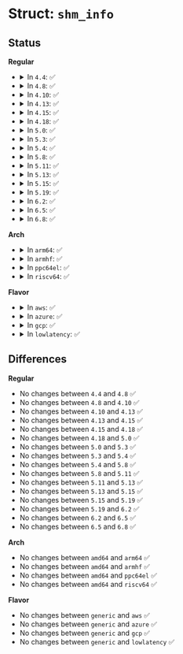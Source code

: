 # Struct: <code>shm_info</code>

## Status
<b>Regular</b>
<ul>
<li>
<details>
<summary>In <code>4.4</code>: ✅</summary>

```c
struct shm_info {
    int used_ids;
    __kernel_ulong_t shm_tot;
    __kernel_ulong_t shm_rss;
    __kernel_ulong_t shm_swp;
    __kernel_ulong_t swap_attempts;
    __kernel_ulong_t swap_successes;
};
```
</details>
</li>
<li>
<details>
<summary>In <code>4.8</code>: ✅</summary>

```c
struct shm_info {
    int used_ids;
    __kernel_ulong_t shm_tot;
    __kernel_ulong_t shm_rss;
    __kernel_ulong_t shm_swp;
    __kernel_ulong_t swap_attempts;
    __kernel_ulong_t swap_successes;
};
```
</details>
</li>
<li>
<details>
<summary>In <code>4.10</code>: ✅</summary>

```c
struct shm_info {
    int used_ids;
    __kernel_ulong_t shm_tot;
    __kernel_ulong_t shm_rss;
    __kernel_ulong_t shm_swp;
    __kernel_ulong_t swap_attempts;
    __kernel_ulong_t swap_successes;
};
```
</details>
</li>
<li>
<details>
<summary>In <code>4.13</code>: ✅</summary>

```c
struct shm_info {
    int used_ids;
    __kernel_ulong_t shm_tot;
    __kernel_ulong_t shm_rss;
    __kernel_ulong_t shm_swp;
    __kernel_ulong_t swap_attempts;
    __kernel_ulong_t swap_successes;
};
```
</details>
</li>
<li>
<details>
<summary>In <code>4.15</code>: ✅</summary>

```c
struct shm_info {
    int used_ids;
    __kernel_ulong_t shm_tot;
    __kernel_ulong_t shm_rss;
    __kernel_ulong_t shm_swp;
    __kernel_ulong_t swap_attempts;
    __kernel_ulong_t swap_successes;
};
```
</details>
</li>
<li>
<details>
<summary>In <code>4.18</code>: ✅</summary>

```c
struct shm_info {
    int used_ids;
    __kernel_ulong_t shm_tot;
    __kernel_ulong_t shm_rss;
    __kernel_ulong_t shm_swp;
    __kernel_ulong_t swap_attempts;
    __kernel_ulong_t swap_successes;
};
```
</details>
</li>
<li>
<details>
<summary>In <code>5.0</code>: ✅</summary>

```c
struct shm_info {
    int used_ids;
    __kernel_ulong_t shm_tot;
    __kernel_ulong_t shm_rss;
    __kernel_ulong_t shm_swp;
    __kernel_ulong_t swap_attempts;
    __kernel_ulong_t swap_successes;
};
```
</details>
</li>
<li>
<details>
<summary>In <code>5.3</code>: ✅</summary>

```c
struct shm_info {
    int used_ids;
    __kernel_ulong_t shm_tot;
    __kernel_ulong_t shm_rss;
    __kernel_ulong_t shm_swp;
    __kernel_ulong_t swap_attempts;
    __kernel_ulong_t swap_successes;
};
```
</details>
</li>
<li>
<details>
<summary>In <code>5.4</code>: ✅</summary>

```c
struct shm_info {
    int used_ids;
    __kernel_ulong_t shm_tot;
    __kernel_ulong_t shm_rss;
    __kernel_ulong_t shm_swp;
    __kernel_ulong_t swap_attempts;
    __kernel_ulong_t swap_successes;
};
```
</details>
</li>
<li>
<details>
<summary>In <code>5.8</code>: ✅</summary>

```c
struct shm_info {
    int used_ids;
    __kernel_ulong_t shm_tot;
    __kernel_ulong_t shm_rss;
    __kernel_ulong_t shm_swp;
    __kernel_ulong_t swap_attempts;
    __kernel_ulong_t swap_successes;
};
```
</details>
</li>
<li>
<details>
<summary>In <code>5.11</code>: ✅</summary>

```c
struct shm_info {
    int used_ids;
    __kernel_ulong_t shm_tot;
    __kernel_ulong_t shm_rss;
    __kernel_ulong_t shm_swp;
    __kernel_ulong_t swap_attempts;
    __kernel_ulong_t swap_successes;
};
```
</details>
</li>
<li>
<details>
<summary>In <code>5.13</code>: ✅</summary>

```c
struct shm_info {
    int used_ids;
    __kernel_ulong_t shm_tot;
    __kernel_ulong_t shm_rss;
    __kernel_ulong_t shm_swp;
    __kernel_ulong_t swap_attempts;
    __kernel_ulong_t swap_successes;
};
```
</details>
</li>
<li>
<details>
<summary>In <code>5.15</code>: ✅</summary>

```c
struct shm_info {
    int used_ids;
    __kernel_ulong_t shm_tot;
    __kernel_ulong_t shm_rss;
    __kernel_ulong_t shm_swp;
    __kernel_ulong_t swap_attempts;
    __kernel_ulong_t swap_successes;
};
```
</details>
</li>
<li>
<details>
<summary>In <code>5.19</code>: ✅</summary>

```c
struct shm_info {
    int used_ids;
    __kernel_ulong_t shm_tot;
    __kernel_ulong_t shm_rss;
    __kernel_ulong_t shm_swp;
    __kernel_ulong_t swap_attempts;
    __kernel_ulong_t swap_successes;
};
```
</details>
</li>
<li>
<details>
<summary>In <code>6.2</code>: ✅</summary>

```c
struct shm_info {
    int used_ids;
    __kernel_ulong_t shm_tot;
    __kernel_ulong_t shm_rss;
    __kernel_ulong_t shm_swp;
    __kernel_ulong_t swap_attempts;
    __kernel_ulong_t swap_successes;
};
```
</details>
</li>
<li>
<details>
<summary>In <code>6.5</code>: ✅</summary>

```c
struct shm_info {
    int used_ids;
    __kernel_ulong_t shm_tot;
    __kernel_ulong_t shm_rss;
    __kernel_ulong_t shm_swp;
    __kernel_ulong_t swap_attempts;
    __kernel_ulong_t swap_successes;
};
```
</details>
</li>
<li>
<details>
<summary>In <code>6.8</code>: ✅</summary>

```c
struct shm_info {
    int used_ids;
    __kernel_ulong_t shm_tot;
    __kernel_ulong_t shm_rss;
    __kernel_ulong_t shm_swp;
    __kernel_ulong_t swap_attempts;
    __kernel_ulong_t swap_successes;
};
```
</details>
</li>
</ul>
<b>Arch</b>
<ul>
<li>
<details>
<summary>In <code>arm64</code>: ✅</summary>

```c
struct shm_info {
    int used_ids;
    __kernel_ulong_t shm_tot;
    __kernel_ulong_t shm_rss;
    __kernel_ulong_t shm_swp;
    __kernel_ulong_t swap_attempts;
    __kernel_ulong_t swap_successes;
};
```
</details>
</li>
<li>
<details>
<summary>In <code>armhf</code>: ✅</summary>

```c
struct shm_info {
    int used_ids;
    __kernel_ulong_t shm_tot;
    __kernel_ulong_t shm_rss;
    __kernel_ulong_t shm_swp;
    __kernel_ulong_t swap_attempts;
    __kernel_ulong_t swap_successes;
};
```
</details>
</li>
<li>
<details>
<summary>In <code>ppc64el</code>: ✅</summary>

```c
struct shm_info {
    int used_ids;
    __kernel_ulong_t shm_tot;
    __kernel_ulong_t shm_rss;
    __kernel_ulong_t shm_swp;
    __kernel_ulong_t swap_attempts;
    __kernel_ulong_t swap_successes;
};
```
</details>
</li>
<li>
<details>
<summary>In <code>riscv64</code>: ✅</summary>

```c
struct shm_info {
    int used_ids;
    __kernel_ulong_t shm_tot;
    __kernel_ulong_t shm_rss;
    __kernel_ulong_t shm_swp;
    __kernel_ulong_t swap_attempts;
    __kernel_ulong_t swap_successes;
};
```
</details>
</li>
</ul>
<b>Flavor</b>
<ul>
<li>
<details>
<summary>In <code>aws</code>: ✅</summary>

```c
struct shm_info {
    int used_ids;
    __kernel_ulong_t shm_tot;
    __kernel_ulong_t shm_rss;
    __kernel_ulong_t shm_swp;
    __kernel_ulong_t swap_attempts;
    __kernel_ulong_t swap_successes;
};
```
</details>
</li>
<li>
<details>
<summary>In <code>azure</code>: ✅</summary>

```c
struct shm_info {
    int used_ids;
    __kernel_ulong_t shm_tot;
    __kernel_ulong_t shm_rss;
    __kernel_ulong_t shm_swp;
    __kernel_ulong_t swap_attempts;
    __kernel_ulong_t swap_successes;
};
```
</details>
</li>
<li>
<details>
<summary>In <code>gcp</code>: ✅</summary>

```c
struct shm_info {
    int used_ids;
    __kernel_ulong_t shm_tot;
    __kernel_ulong_t shm_rss;
    __kernel_ulong_t shm_swp;
    __kernel_ulong_t swap_attempts;
    __kernel_ulong_t swap_successes;
};
```
</details>
</li>
<li>
<details>
<summary>In <code>lowlatency</code>: ✅</summary>

```c
struct shm_info {
    int used_ids;
    __kernel_ulong_t shm_tot;
    __kernel_ulong_t shm_rss;
    __kernel_ulong_t shm_swp;
    __kernel_ulong_t swap_attempts;
    __kernel_ulong_t swap_successes;
};
```
</details>
</li>
</ul>

## Differences
<b>Regular</b>
<ul>
<li>
No changes between <code>4.4</code> and <code>4.8</code> ✅
</li>
<li>
No changes between <code>4.8</code> and <code>4.10</code> ✅
</li>
<li>
No changes between <code>4.10</code> and <code>4.13</code> ✅
</li>
<li>
No changes between <code>4.13</code> and <code>4.15</code> ✅
</li>
<li>
No changes between <code>4.15</code> and <code>4.18</code> ✅
</li>
<li>
No changes between <code>4.18</code> and <code>5.0</code> ✅
</li>
<li>
No changes between <code>5.0</code> and <code>5.3</code> ✅
</li>
<li>
No changes between <code>5.3</code> and <code>5.4</code> ✅
</li>
<li>
No changes between <code>5.4</code> and <code>5.8</code> ✅
</li>
<li>
No changes between <code>5.8</code> and <code>5.11</code> ✅
</li>
<li>
No changes between <code>5.11</code> and <code>5.13</code> ✅
</li>
<li>
No changes between <code>5.13</code> and <code>5.15</code> ✅
</li>
<li>
No changes between <code>5.15</code> and <code>5.19</code> ✅
</li>
<li>
No changes between <code>5.19</code> and <code>6.2</code> ✅
</li>
<li>
No changes between <code>6.2</code> and <code>6.5</code> ✅
</li>
<li>
No changes between <code>6.5</code> and <code>6.8</code> ✅
</li>
</ul>
<b>Arch</b>
<ul>
<li>
No changes between <code>amd64</code> and <code>arm64</code> ✅
</li>
<li>
No changes between <code>amd64</code> and <code>armhf</code> ✅
</li>
<li>
No changes between <code>amd64</code> and <code>ppc64el</code> ✅
</li>
<li>
No changes between <code>amd64</code> and <code>riscv64</code> ✅
</li>
</ul>
<b>Flavor</b>
<ul>
<li>
No changes between <code>generic</code> and <code>aws</code> ✅
</li>
<li>
No changes between <code>generic</code> and <code>azure</code> ✅
</li>
<li>
No changes between <code>generic</code> and <code>gcp</code> ✅
</li>
<li>
No changes between <code>generic</code> and <code>lowlatency</code> ✅
</li>
</ul>
